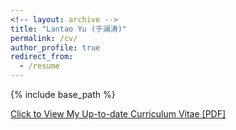 ```yaml
---
<!-- layout: archive -->
title: "Lantao Yu (于澜涛)"
permalink: /cv/
author_profile: true
redirect_from:
  - /resume
---
```


{% include base_path %}

[Click to View My Up-to-date Curriculum Vitae [PDF]](http://yilunChen1994.github.io/files/Yilun_Chen_Resume.pdf)

<!-- <embed src="http://yilunChen1994.github.io/files/Yilun_Chen_Resume.pdf" width="650" height="1800" type='application/pdf'> -->
